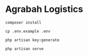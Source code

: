 # Agrabah Logistics

```
composer install
```

```
cp .env.example .env
```

```
php artisan key:generate
```

```
php artisan serve
```
